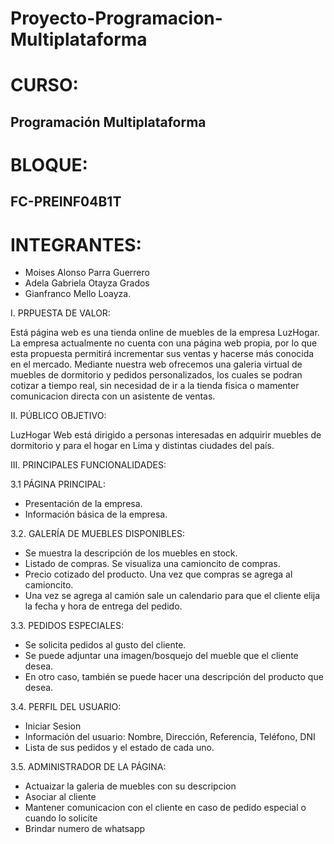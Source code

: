 # Proyecto-Programacion-Multiplataforma
# CURSO:
## Programación Multiplataforma
# BLOQUE: 
## FC-PREINF04B1T
# INTEGRANTES:
- Moises Alonso Parra Guerrero
- Adela Gabriela Otayza Grados
- Gianfranco Mello Loayza.

I. PRPUESTA DE VALOR:

Está página web es una tienda online de muebles de la empresa LuzHogar. La empresa actualmente no cuenta con una página web propia, por lo que esta propuesta permitirá incrementar sus ventas y hacerse más conocida en el mercado.
Mediante nuestra web ofrecemos una galeria virtual de muebles de dormitorio y pedidos personalizados, los cuales se podran cotizar a tiempo real, sin necesidad de ir a la tienda fisica o mamenter comunicacion directa con un asistente de ventas.

II. PÚBLICO OBJETIVO:

LuzHogar Web está dirigido a personas interesadas en adquirir muebles de dormitorio y para el hogar en Lima y distintas ciudades del país.

III. PRINCIPALES FUNCIONALIDADES:

3.1 PÁGINA PRINCIPAL:

- Presentación de la empresa.
- Información básica de la empresa.

3.2. GALERÍA DE MUEBLES DISPONIBLES:

- Se muestra la descripción de los muebles en stock.
- Listado de compras. Se visualiza una camioncito de compras. 
- Precio cotizado del producto. Una vez que compras se agrega al camioncito.
- Una vez se agrega al camión sale un calendario para que el cliente elija la fecha y hora de entrega del pedido.

3.3. PEDIDOS ESPECIALES:

- Se solicita pedidos al gusto del cliente.
- Se puede adjuntar una imagen/bosquejo del mueble que el cliente desea.
- En otro caso, también se puede hacer una descripción del producto que desea.

3.4. PERFIL DEL USUARIO:

- Iniciar Sesion
- Información del usuario: Nombre, Dirección, Referencia, Teléfono, DNI
- Lista de sus pedidos y el estado de cada uno.


3.5. ADMINISTRADOR DE LA PÁGINA:

- Actuaizar la galeria de muebles con su descripcion
- Asociar al cliente
- Mantener comunicacion con el cliente en caso de pedido especial o cuando lo solicite
- Brindar numero de whatsapp



